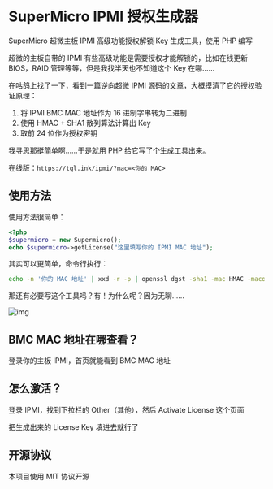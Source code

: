 # SuperMicro IPMI 授权生成器
SuperMicro 超微主板 IPMI 高级功能授权解锁 Key 生成工具，使用 PHP 编写

超微的主板自带的 IPMI 有些高级功能是需要授权才能解锁的，比如在线更新 BIOS，RAID 管理等等，但是我找半天也不知道这个 Key 在哪……

在咕鸽上找了一下，看到一篇逆向超微 IPMI 源码的文章，大概摸清了它的授权验证原理：

1. 将 IPMI BMC MAC 地址作为 16 进制字串转为二进制
2. 使用 HMAC + SHA1 散列算法计算出 Key
3. 取前 24 位作为授权密钥

我寻思那挺简单啊……于是就用 PHP 给它写了个生成工具出来。

在线版：`https://tql.ink/ipmi/?mac=<你的 MAC>`

## 使用方法

使用方法很简单：

```php
<?php
$supermicro = new Supermicro();
echo $supermicro->getLicense("这里填写你的 IPMI MAC 地址");
```

其实可以更简单，命令行执行：

```bash
echo -n '你的 MAC 地址' | xxd -r -p | openssl dgst -sha1 -mac HMAC -macopt hexkey:8544E3B47ECA58F9583043F8 | awk '{print $2}' | cut -c 1-24
```

那还有必要写这个工具吗？有！为什么呢？因为无聊……

![img](https://i.imgur.com/IjI8nY5.gif)

## BMC MAC 地址在哪查看？

登录你的主板 IPMI，首页就能看到 BMC MAC 地址

## 怎么激活？

登录 IPMI，找到下拉栏的 Other（其他），然后 Activate License 这个页面

把生成出来的 License Key 填进去就行了

## 开源协议

本项目使用 MIT 协议开源
